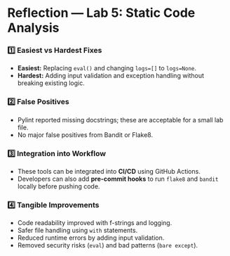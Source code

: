 # Reflection — Lab 5: Static Code Analysis

### 1️⃣ Easiest vs Hardest Fixes
- **Easiest:** Replacing `eval()` and changing `logs=[]` to `logs=None`.
- **Hardest:** Adding input validation and exception handling without breaking existing logic.

### 2️⃣ False Positives
- Pylint reported missing docstrings; these are acceptable for a small lab file.
- No major false positives from Bandit or Flake8.

### 3️⃣ Integration into Workflow
- These tools can be integrated into **CI/CD** using GitHub Actions.
- Developers can also add **pre-commit hooks** to run `flake8` and `bandit` locally before pushing code.

### 4️⃣ Tangible Improvements
- Code readability improved with f-strings and logging.
- Safer file handling using `with` statements.
- Reduced runtime errors by adding input validation.
- Removed security risks (`eval`) and bad patterns (`bare except`).

